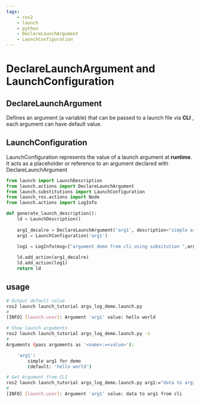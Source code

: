 ```yaml
---
tags:
    - ros2
    - launch
    - python
    - DeclareLaunchArgument
    - LaunchConfiguration
---
```


# DeclareLaunchArgument and LaunchConfiguration

## DeclareLaunchArgument
Defines an argument (a variable) that can be passed to a launch file via  **CLI** , each argument can have default value.


## LaunchConfiguration
LaunchConfiguration represents the value of a launch argument at **runtime**. It acts as a placeholder or reference to an argument declared with DeclareLaunchArgument


```python title="launch_argument_demo.launch.py"
from launch import LaunchDescription
from launch.actions import DeclareLaunchArgument
from launch.substitutions import LaunchConfiguration
from launch_ros.actions import Node
from launch.actions import LogInfo

def generate_launch_description():
    ld = LaunchDescription()
    
    arg1_decalre = DeclareLaunchArgument('arg1', description="simple arg1 for demo", default_value='hello world')
    arg1 = LaunchConfiguration('arg1')

    log1 = LogInfo(msg=["argument demo from cli using subsitution ",arg1])
   
    ld.add_action(arg1_decalre)
    ld.add_action(log1)
    return ld
```

## usage

```bash
# Output default value
ros2 launch launch_tutorial args_log_demo.launch.py 
#
[INFO] [launch.user]: Argument 'arg1' value: hello world

# Show launch arguments
ros2 launch launch_tutorial args_log_demo.launch.py -s
#
Arguments (pass arguments as '<name>:=<value>'):

    'arg1':
        simple arg1 for demo
        (default: 'hello world')

# Get Argument from CLI
ros2 launch launch_tutorial args_log_demo.launch.py arg1:="data to arg1 from cli"
#
[INFO] [launch.user]: Argument 'arg1' value: data to arg1 from cli
```